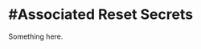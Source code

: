 [title]: # (#Associated Reset Secrets)
[tags]: # (XXX)
[priority]: # (3021)
# #Associated Reset Secrets
Something here.
